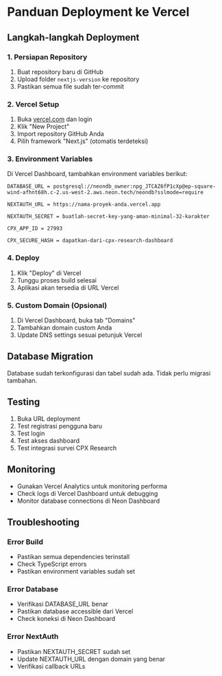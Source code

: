 # Panduan Deployment ke Vercel

## Langkah-langkah Deployment

### 1. Persiapan Repository

1. Buat repository baru di GitHub
2. Upload folder `nextjs-version` ke repository
3. Pastikan semua file sudah ter-commit

### 2. Vercel Setup

1. Buka [vercel.com](https://vercel.com) dan login
2. Klik "New Project"
3. Import repository GitHub Anda
4. Pilih framework "Next.js" (otomatis terdeteksi)

### 3. Environment Variables

Di Vercel Dashboard, tambahkan environment variables berikut:

```
DATABASE_URL = postgresql://neondb_owner:npg_JTCAZ6fP1cXp@ep-square-wind-afhnt68h.c-2.us-west-2.aws.neon.tech/neondb?sslmode=require

NEXTAUTH_URL = https://nama-proyek-anda.vercel.app

NEXTAUTH_SECRET = buatlah-secret-key-yang-aman-minimal-32-karakter

CPX_APP_ID = 27993

CPX_SECURE_HASH = dapatkan-dari-cpx-research-dashboard
```

### 4. Deploy

1. Klik "Deploy" di Vercel
2. Tunggu proses build selesai
3. Aplikasi akan tersedia di URL Vercel

### 5. Custom Domain (Opsional)

1. Di Vercel Dashboard, buka tab "Domains"
2. Tambahkan domain custom Anda
3. Update DNS settings sesuai petunjuk Vercel

## Database Migration

Database sudah terkonfigurasi dan tabel sudah ada. Tidak perlu migrasi tambahan.

## Testing

1. Buka URL deployment
2. Test registrasi pengguna baru
3. Test login
4. Test akses dashboard
5. Test integrasi survei CPX Research

## Monitoring

- Gunakan Vercel Analytics untuk monitoring performa
- Check logs di Vercel Dashboard untuk debugging
- Monitor database connections di Neon Dashboard

## Troubleshooting

### Error Build
- Pastikan semua dependencies terinstall
- Check TypeScript errors
- Pastikan environment variables sudah set

### Error Database
- Verifikasi DATABASE_URL benar
- Pastikan database accessible dari Vercel
- Check koneksi di Neon Dashboard

### Error NextAuth
- Pastikan NEXTAUTH_SECRET sudah set
- Update NEXTAUTH_URL dengan domain yang benar
- Verifikasi callback URLs